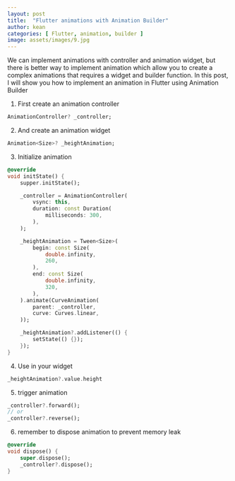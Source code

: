 ```yaml
---
layout: post
title:  "Flutter animations with Animation Builder"
author: kean
categories: [ Flutter, animation, builder ]
image: assets/images/9.jpg
---
```

We can implement animations with controller and animation widget, but there is better way to implement animation which allow you to create a complex animations that requires a widget and builder function. In this post, I will show you how to implement an animation in Flutter using Animation Builder

1. First create an animation controller
```dart
AnimationController? _controller;
```
2. And create an animation widget
```dart
Animation<Size>? _heightAnimation;
```
3. Initialize animation
```dart
@override
void initState() {
    supper.initState();

    _controller = AnimationController(
        vsync: this,
        duration: const Duration(
            milliseconds: 300,
        ),
    );

    _heightAnimation = Tween<Size>(
        begin: const Size(
            double.infinity,
            260,
        ),
        end: const Size(
            double.infinity,
            320,
        ),
    ).animate(CurveAnimation(
        parent: _controller,
        curve: Curves.linear,
    ));

    _heightAnimation?.addListener(() {
        setState(() {});
    });
}
```
4. Use in your widget
```dart
_heightAnimation?.value.height
```
5. trigger animation
```dart
_controller?.forward();
// or
_controller?.reverse();
```
6. remember to dispose animation to prevent memory leak
```dart
@override
void dispose() {
    super.dispose();
    _controller?.dispose();
}
```